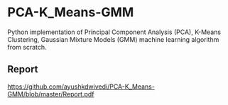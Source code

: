 # PCA-K_Means-GMM
Python implementation of Principal Component Analysis (PCA), K-Means Clustering, Gaussian Mixture Models (GMM) machine learning algorithm from scratch.

## Report
https://github.com/ayushkdwivedi/PCA-K_Means-GMM/blob/master/Report.pdf
